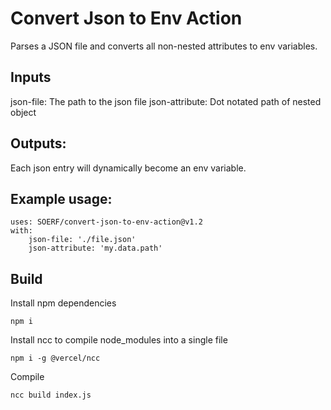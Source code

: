 # Convert Json to Env Action

Parses a JSON file and converts all non-nested attributes to env variables.

## Inputs

json-file: The path to the json file
json-attribute: Dot notated path of nested object

## Outputs:

Each json entry will dynamically become an env variable.

## Example usage:

```
uses: SOERF/convert-json-to-env-action@v1.2
with:
    json-file: './file.json'
    json-attribute: 'my.data.path'
```

## Build

Install npm dependencies

`npm i`

Install ncc to compile node_modules into a single file

`npm i -g @vercel/ncc`

Compile

`ncc build index.js`

